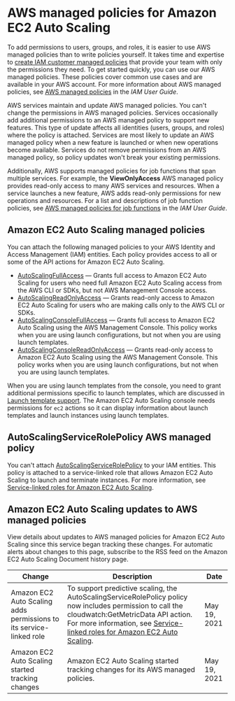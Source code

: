 # AWS managed policies for Amazon EC2 Auto Scaling<a name="security-iam-awsmanpol"></a>

To add permissions to users, groups, and roles, it is easier to use AWS managed policies than to write policies yourself\. It takes time and expertise to [create IAM customer managed policies](https://docs.aws.amazon.com/IAM/latest/UserGuide/access_policies_create-console.html) that provide your team with only the permissions they need\. To get started quickly, you can use our AWS managed policies\. These policies cover common use cases and are available in your AWS account\. For more information about AWS managed policies, see [AWS managed policies](https://docs.aws.amazon.com/IAM/latest/UserGuide/access_policies_managed-vs-inline.html#aws-managed-policies) in the *IAM User Guide*\.

AWS services maintain and update AWS managed policies\. You can't change the permissions in AWS managed policies\. Services occasionally add additional permissions to an AWS managed policy to support new features\. This type of update affects all identities \(users, groups, and roles\) where the policy is attached\. Services are most likely to update an AWS managed policy when a new feature is launched or when new operations become available\. Services do not remove permissions from an AWS managed policy, so policy updates won't break your existing permissions\.

Additionally, AWS supports managed policies for job functions that span multiple services\. For example, the **ViewOnlyAccess** AWS managed policy provides read\-only access to many AWS services and resources\. When a service launches a new feature, AWS adds read\-only permissions for new operations and resources\. For a list and descriptions of job function policies, see [AWS managed policies for job functions](https://docs.aws.amazon.com/IAM/latest/UserGuide/access_policies_job-functions.html) in the *IAM User Guide*\.

## Amazon EC2 Auto Scaling managed policies<a name="predefined-policies-auto-scaling"></a>

You can attach the following managed policies to your AWS Identity and Access Management \(IAM\) entities\. Each policy provides access to all or some of the API actions for Amazon EC2 Auto Scaling\. 
+ [AutoScalingFullAccess](https://console.aws.amazon.com/iam/home#policies/arn:aws:iam::aws:policy/AutoScalingFullAccess) — Grants full access to Amazon EC2 Auto Scaling for users who need full Amazon EC2 Auto Scaling access from the AWS CLI or SDKs, but not AWS Management Console access\. 
+ [AutoScalingReadOnlyAccess](https://console.aws.amazon.com/iam/home#policies/arn:aws:iam::aws:policy/AutoScalingReadOnlyAccess) — Grants read\-only access to Amazon EC2 Auto Scaling for users who are making calls only to the AWS CLI or SDKs\. 
+ [AutoScalingConsoleFullAccess](https://console.aws.amazon.com/iam/home#policies/arn:aws:iam::aws:policy/AutoScalingConsoleFullAccess) — Grants full access to Amazon EC2 Auto Scaling using the AWS Management Console\. This policy works when you are using launch configurations, but not when you are using launch templates\. 
+ [AutoScalingConsoleReadOnlyAccess](https://console.aws.amazon.com/iam/home#policies/arn:aws:iam::aws:policy/AutoScalingConsoleReadOnlyAccess) — Grants read\-only access to Amazon EC2 Auto Scaling using the AWS Management Console\. This policy works when you are using launch configurations, but not when you are using launch templates\. 

When you are using launch templates from the console, you need to grant additional permissions specific to launch templates, which are discussed in [Launch template support](ec2-auto-scaling-launch-template-permissions.md)\. The Amazon EC2 Auto Scaling console needs permissions for `ec2` actions so it can display information about launch templates and launch instances using launch templates\. 

## AutoScalingServiceRolePolicy AWS managed policy<a name="service-linked-role-policy"></a>

You can't attach [AutoScalingServiceRolePolicy](https://console.aws.amazon.com/iam/home#policies/arn:aws:iam::aws:policy/aws-service-role/AutoScalingServiceRolePolicy) to your IAM entities\. This policy is attached to a service\-linked role that allows Amazon EC2 Auto Scaling to launch and terminate instances\. For more information, see [Service\-linked roles for Amazon EC2 Auto Scaling](autoscaling-service-linked-role.md)\. 

## Amazon EC2 Auto Scaling updates to AWS managed policies<a name="policy-updates"></a>

View details about updates to AWS managed policies for Amazon EC2 Auto Scaling since this service began tracking these changes\. For automatic alerts about changes to this page, subscribe to the RSS feed on the Amazon EC2 Auto Scaling Document history page\.




| Change | Description | Date | 
| --- | --- | --- | 
|  Amazon EC2 Auto Scaling adds permissions to its service\-linked role  | To support predictive scaling, the AutoScalingServiceRolePolicy policy now includes permission to call the cloudwatch:GetMetricData API action\. For more information, see [Service\-linked roles for Amazon EC2 Auto Scaling](autoscaling-service-linked-role.md)\. | May 19, 2021 | 
|  Amazon EC2 Auto Scaling started tracking changes  |  Amazon EC2 Auto Scaling started tracking changes for its AWS managed policies\.  | May 19, 2021 | 